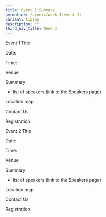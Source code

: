 ```yaml
---
title: Event 1 Summary
permalink: /events/week-3/event-1/
variant: tiptap
description: ""
third_nav_title: Week 3
---
```

<p>Event 1 Title</p><p>Date:</p><p>Time:</p><p>Venue</p><p>Summary</p><ul data-tight="true" class="tight"><li><p>list of speakers (link to the Speakers page)</p></li></ul><p>Location map</p><p>Contact Us</p><p>Registration</p><p></p><p>Event 2 Title</p><p>Date:</p><p>Time:</p><p>Venue</p><p>Summary</p><ul data-tight="true" class="tight"><li><p>list of speakers (link to the Speakers page)</p></li></ul><p>Location map</p><p>Contact Us</p><p>Registration</p><p></p>